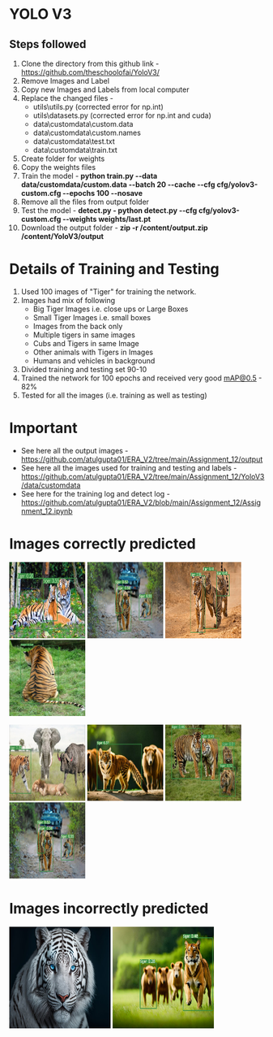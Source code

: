 # YOLO V3

## Steps followed

1. Clone the directory from this github link - https://github.com/theschoolofai/YoloV3/
2. Remove Images and Label
3. Copy new Images and Labels from local computer
4. Replace the changed files -
	- utils\utils.py (corrected error for np.int)
	- utils\datasets.py (corrected error for np.int and cuda)
	- data\customdata\custom.data
	- data\customdata\custom.names
	- data\customdata\test.txt
	- data\customdata\train.txt
5. Create folder for weights
6. Copy the weights files
7. Train the model -
**python train.py --data data/customdata/custom.data --batch 20 --cache --cfg cfg/yolov3-custom.cfg --epochs 100 --nosave**
9. Remove all the files from output folder
10. Test the model - 
**detect.py - python detect.py --cfg cfg/yolov3-custom.cfg --weights weights/last.pt**
12. Download the output folder - **zip -r /content/output.zip /content/YoloV3/output**

# Details of Training and Testing

1. Used 100 images of "Tiger" for training the network.
2. Images had mix of following
   - Big Tiger Images i.e. close ups or Large Boxes
   - Small Tiger Images i.e. small boxes
   - Images from the back only
   - Multiple tigers in same images
   - Cubs and Tigers in same Image
   - Other animals with Tigers in Images
   - Humans and vehicles in background
4. Divided training and testing set 90-10
5. Trained the network for 100 epochs and received very good mAP@0.5 - 82%
6. Tested for all the images (i.e. training as well as testing)

# Important

- See here all the output images - https://github.com/atulgupta01/ERA_V2/tree/main/Assignment_12/output
- See here all the images used for training and testing and labels - https://github.com/atulgupta01/ERA_V2/tree/main/Assignment_12/YoloV3/data/customdata
- See here for the training log and detect log - https://github.com/atulgupta01/ERA_V2/blob/main/Assignment_12/Assignment_12.ipynb

# Images correctly predicted

<img src="https://github.com/atulgupta01/ERA_V2/blob/main/Assignment_12/output/Image-10.jpg" alt="Resnet 18" width="150" height="150">  <img src="https://github.com/atulgupta01/ERA_V2/blob/main/Assignment_12/output/Image-103.jpg" alt="Resnet 18" width="150" height="150"> <img src="https://github.com/atulgupta01/ERA_V2/blob/main/Assignment_12/output/Image-104.jpg" alt="Resnet 18" width="150" height="150">  <img src="https://github.com/atulgupta01/ERA_V2/blob/main/Assignment_12/output/Image-80.jpg" alt="Resnet 18" width="150" height="150">

<img src="https://github.com/atulgupta01/ERA_V2/blob/main/Assignment_12/output/Image-65.jpg" alt="Resnet 18" width="150" height="150">  <img src="https://github.com/atulgupta01/ERA_V2/blob/main/Assignment_12/output/Image-62.jpg" alt="Resnet 18" width="150" height="150">  <img src="https://github.com/atulgupta01/ERA_V2/blob/main/Assignment_12/output/Image-72.jpg" alt="Resnet 18" width="150" height="150">  <img src="https://github.com/atulgupta01/ERA_V2/blob/main/Assignment_12/output/Image-103.jpg" alt="Resnet 18" width="150" height="150">
	
# Images incorrectly predicted

<img src="https://github.com/atulgupta01/ERA_V2/blob/main/Assignment_12/output/Image-13.jpg" alt="Resnet 18" width="200" height="200">  <img src="https://github.com/atulgupta01/ERA_V2/blob/main/Assignment_12/output/Image-63.jpg" alt="Resnet 18" width="200" height="200">

